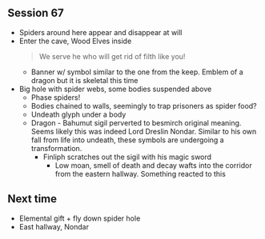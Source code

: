 ## Session 67
* Spiders around here appear and disappear at will
* Enter the cave, Wood Elves inside
  > We serve he who will get rid of filth like you!
  * Banner w/ symbol similar to the one from the keep. Emblem of a dragon but it is skeletal this time
* Big hole with spider webs, some bodies suspended above
  * Phase spiders!
  * Bodies chained to walls, seemingly to trap prisoners as spider food?
  * Undeath glyph under a body
  * Dragon - Bahumut sigil perverted to besmirch original meaning. Seems likely this was indeed Lord Dreslin Nondar. Similar to his own fall from life into undeath, these symbols are undergoing a transformation.
    * Finliph scratches out the sigil with his magic sword
      * Low moan, smell of death and decay wafts into the corridor from the eastern hallway. Something reacted to this


## Next time
* Elemental gift + fly down spider hole
* East hallway, Nondar